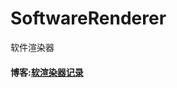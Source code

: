 # SoftwareRenderer

软件渲染器

#### 博客:[软渲染器记录](https://blog.csdn.net/Khasehemwy/article/details/115186533)
